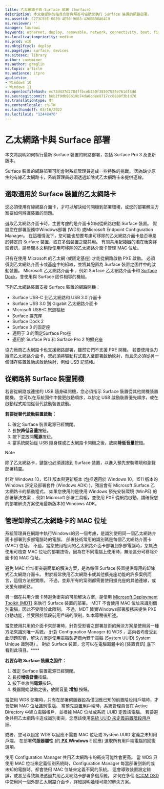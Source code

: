 ```yaml
---
title: 乙太網路卡與 Surface 部署 (Surface)
description: 本文章提供的指導方針與解答可協助您執行 Surface 裝置的網路部署。
ms.assetid: 5273C59E-6039-4E50-96B3-426BB38A64C0
ms.reviewer: ''
manager: laurawi
keywords: ethernet, deploy, removable, network, connectivity, boot, firmware, device, adapter, PXE boot, USB, 乙太網路, 部署, 卸除式, 網路, 連線能力, 開機, 韌體, 裝置, 介面卡, PXE 開機
ms.localizationpriority: medium
ms.prod: w10
ms.mktglfcycl: deploy
ms.pagetype: surface, devices
ms.sitesec: library
author: coveminer
ms.author: greglin
ms.topic: article
ms.audience: itpro
appliesto:
- Windows 10
- Windows 11
ms.openlocfilehash: ec73d437d2784ffbceb350f38507524e761df8dd
ms.sourcegitcommit: beb2f9db90b19b74da6cdee8717cc0888f3b1d70
ms.translationtype: MT
ms.contentlocale: zh-TW
ms.lasthandoff: 03/16/2022
ms.locfileid: "12448476"
---
```

# <a name="ethernet-adapters-and-surface-deployment"></a>乙太網路卡與 Surface 部署

本文將說明如何執行最新 Surface 裝置的網路部署，包括 Surface Pro 3 及更新版本。

Surface 裝置的網路部署可能會對系統管理員造成一些特殊的挑戰。 因為缺少原生的有線乙太網路卡，系統管理員必須透過卸除式乙太網路卡來提供連線。

## <a name="select-an-ethernet-adapter-for-surface-devices"></a>選取適用於 Surface 裝置的乙太網路卡

您必須使用有線網路介面卡，才可以解決如何開機到部署環境，或您的部署解決方案要如何辨識裝置的問題。

選取乙太網路介面卡時，主要考慮的是介面卡如何從網路啟動 Surface 裝置。 假設您在部署服務中Windows部署 (WDS) 或Microsoft Endpoint Configuration Manager。 在這種情況下，您可能也想要考慮可移除的乙太網路介面卡是否專屬於特定的 Surface 裝置，或在多個裝置之間共用。 有關共用配接器的潛在衝突詳細資訊，請參閱本文稍後使用可移除[](#manage-mac-addresses)的乙太網路介面卡管理 MAC 位址。

只有在使用 Microsoft 的乙太網 (或固定基座) 才能從網路啟動 PXE 啟動。 必須偵測乙太網路介面卡或基座中的組線，並將其配置為 Surface 裝置之固件中的啟動裝置。 Microsoft 乙太網路介面卡 ，例如 Surface 乙太網路介面卡和 [Surface Dock](https://www.microsoft.com/surface/accessories/surface-dock)，會使用與 Surface 固件相容的機組。

下列乙太網路裝置支援 Surface 裝置的網路開機：

- Surface USB-C 到乙太網路和 USB 3.0 介面卡
- Surface USB 3.0 到 Gigabit 乙太網路介面卡
- Microsoft USB-C 旅遊樞紐
- Surface 擴充座
- Surface Dock 2
- Surface 3 的固定座
- 適用于 3 的固定Surface Pro座 
- 適用於 Surface Pro 和 Surface Pro 2 的擴充座

協力廠商乙太網路卡也支援網路部署，雖然它們不支援 PXE 開機。 若要使用協力廠商乙太網路介面卡，您必須將驅動程式載入至部署啟動映射，而且您必須從另一個儲存裝置啟動該啟動映射，例如 USB 記憶棒。

## <a name="boot-surface-devices-from-the-network"></a>從網路將 Surface 裝置開機

若要從網路或連接的 USB 隨身碟開機，您必須指示 Surface 裝置從其他開機裝置開機。 您可以在系統固件中變更啟動順序，以排定 USB 啟動裝置優先順序，或在啟動程式期間從替代啟動裝置啟動。

**若要從替代啟動裝置啟動：**

1. 確定 Surface 裝置電源已經關閉。
2. 長按**降低音量**按鈕。
3. 按下並放開**電源**按鈕。
4. 當系統開始從 USB 隨身碟或乙太網路卡開機之後，放開**降低音量**按鈕。

>[!NOTE]
>除了乙太網路卡，鍵盤也必須連接到 Surface 裝置，以進入預先安裝環境和瀏覽部署精靈。

針對 Windows 10，1511 版本與更新版本 (包括適用於 Windows 10，1511 版本的 Windows 評定及部署套件 (Windows ADK) )，預設會有 Microsoft Surface 乙太網路卡的驅動程式。 如果您使用的是使用 Windows 預先安裝環境 (WinPE) 的部署解決方案 ，例如 Microsoft 部署工具組，並使用 PXE 從網路啟動，請確保您的部署解決方案使用最新版本的 Windows ADK。

## <a name="manage-mac-addresses-with-removable-ethernet-adapters"></a><a href="" id="manage-mac-addresses"></a>管理卸除式乙太網路卡的 MAC 位址

系統管理員在網路中執行Windows的另一個考慮，是識別使用同一個乙太網路介面卡部署到多部電腦時的電腦。 部署技術常用的識別碼是每個乙太網路介面卡 (MAC) 位址。 不過，當您使用相同的乙太網路介面卡部署到多部電腦時，您無法使用可檢查 MAC 位址的部署技術，因為在不同電腦上使用時，無法區分可移除介面卡的 MAC 位址。

避免 MAC 位址衝突最簡單的解決方案，是為每個 Surface 裝置提供專用的卸除式乙太網路介面卡。 對於經常使用乙太網路卡或其他擴充座功能的許多案例而言，這個方法很實際。 不過，並非所有的案例都需要使用擴充座的其他連線，或支援有線網路。

另一個在共用介面卡時避免衝突的可能解決方案，是使用 [Microsoft Deployment Toolkit (MDT)](/mem/configmgr/mdt) 來執行 Surface 裝置的部署。 MDT 不會使用 MAC 位址來識別個別電腦，因此不受限於此限制。 不過，MDT 確實Windows部署服務來提供 PXE 啟動功能，並受限於階段前用戶端的限制，如本節稍後所述。

當您使用共用的介面卡來部署時，針對受影響之部署技術的解決方案是使用另一種方法來識別唯一系統。 針對 Configuration Manager 和 WDS ，這兩者均會受到此問題影響，解決方案是使用電腦製造商內嵌于電腦 (System UUID) System Unique 識別碼) 。 對於 Surface 裝置，您可以在電腦韌體中的 \[裝置資訊\] 底下看到此項目。****

**若要存取 Surface 裝置之固件：**

1. 確定 Surface 裝置電源已經關閉。
2. 長按**增強音量**按鈕。
3. 按下並放開**電源**按鈕。
4. 機器開始啟動之後，放開音量 **增加** 按鈕。

當使用 WDS 部署時，只有在部署伺服器設為僅回應已知的前置階段用戶端時，才會使用 MAC 位址識別電腦。 當預先設置用戶端時，系統管理員會在 Active Directory 中建立電腦帳戶，並根據 MAC 位址或系統 UUID 定義該電腦。 若要避免共用乙太網路卡造成識別衝突，您應該使用[系統 UUID 來定義前置階段用戶端](/previous-versions/windows/it-pro/windows-server-2012-R2-and-2012/cc742034(v=ws.11))。 

或者，您可以設定 WDS 以回應不需要 MAC 位址或 System UUID 定義之未知用戶端。 在部署**伺服器屬性** (的[ **PX** ](/previous-versions/windows/it-pro/windows-server-2008-R2-and-2008/cc732360(v=ws.11)) **Windows** E 回應) 選取所有用戶端電腦的回復選項。

使用 Configuration Manager 共用乙太網路卡的衝突可能性會更高。 當 WDS 只使用 MAC 位址來定義個別系統時，Configuration Manager 每當部署到新的或未知的電腦時，都會使用 MAC 位址來定義不同的系統。 這會導致裝置設定錯誤，或甚至導致無法透過共用乙太網路卡部署多個系統。 如何在多個 [SCCM OSD](https://techcommunity.microsoft.com/t5/core-infrastructure-and-security/how-to-use-the-same-external-ethernet-adapter-for-multiple-sccm/ba-p/257374)中使用同一個外部乙太網路介面卡，詳細說明幾種可能的解決方案。
